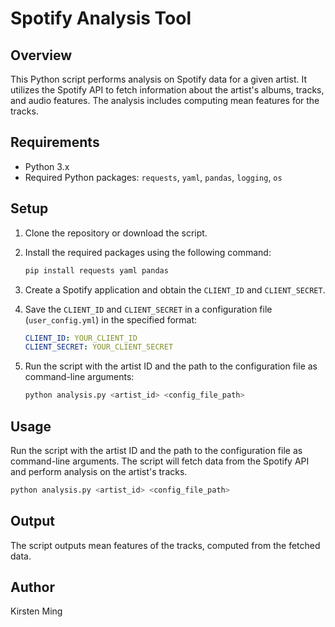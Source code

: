 
# Spotify Analysis Tool

## Overview

This Python script performs analysis on Spotify data for a given artist. It utilizes the Spotify API to fetch information about the artist's albums, tracks, and audio features. The analysis includes computing mean features for the tracks.

## Requirements

- Python 3.x
- Required Python packages: `requests`, `yaml`, `pandas`, `logging`, `os`

## Setup

1. Clone the repository or download the script.
2. Install the required packages using the following command:

   ```bash
   pip install requests yaml pandas
   ```

3. Create a Spotify application and obtain the `CLIENT_ID` and `CLIENT_SECRET`.
4. Save the `CLIENT_ID` and `CLIENT_SECRET` in a configuration file (`user_config.yml`) in the specified format:

   ```yaml
   CLIENT_ID: YOUR_CLIENT_ID
   CLIENT_SECRET: YOUR_CLIENT_SECRET
   ```

5. Run the script with the artist ID and the path to the configuration file as command-line arguments:

   ```bash
   python analysis.py <artist_id> <config_file_path>
   ```

## Usage

Run the script with the artist ID and the path to the configuration file as command-line arguments. The script will fetch data from the Spotify API and perform analysis on the artist's tracks.

```bash
python analysis.py <artist_id> <config_file_path>
```

## Output

The script outputs mean features of the tracks, computed from the fetched data.

## Author

Kirsten Ming
